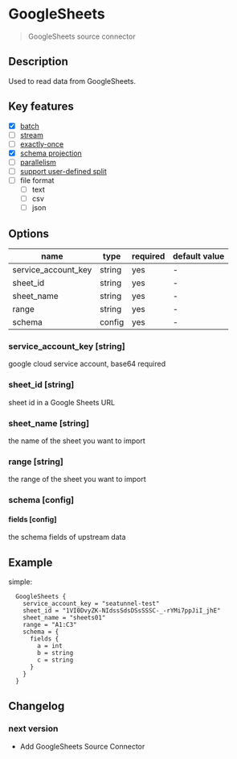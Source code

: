 # GoogleSheets

> GoogleSheets source connector

## Description

Used to read data from GoogleSheets.

## Key features

- [x] [batch](../../concept/connector-v2-features.md)
- [ ] [stream](../../concept/connector-v2-features.md)
- [ ] [exactly-once](../../concept/connector-v2-features.md)
- [x] [schema projection](../../concept/connector-v2-features.md)
- [ ] [parallelism](../../concept/connector-v2-features.md)
- [ ] [support user-defined split](../../concept/connector-v2-features.md)
- [ ] file format
    - [ ] text
    - [ ] csv
    - [ ] json

## Options

| name                | type         | required | default value |
|-------------------  |--------------|----------|---------------|
| service_account_key | string       | yes      | -             |
| sheet_id            | string       | yes      | -             |
| sheet_name          | string       | yes      | -             |
| range               | string       | yes      | -             |
| schema              | config       | yes      | -             |

### service_account_key [string]

google cloud service account, base64 required

### sheet_id [string]

sheet id in a Google Sheets URL

### sheet_name [string]

the name of the sheet you want to import

### range [string]

the range of the sheet you want to import

### schema [config]

#### fields [config]

the schema fields of upstream data

## Example

simple:

```hocon
  GoogleSheets {
    service_account_key = "seatunnel-test"
    sheet_id = "1VI0DvyZK-NIdssSdsDSsSSSC-_-rYMi7ppJiI_jhE"
    sheet_name = "sheets01"
    range = "A1:C3"
    schema = {
      fields {
        a = int
        b = string
        c = string
      }
    }
  }
```


## Changelog

### next version

- Add GoogleSheets Source Connector
